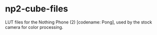 # np2-cube-files
LUT files for the Nothing Phone (2) [codename: Pong], used by the stock camera for color processing.
